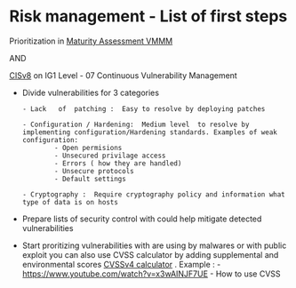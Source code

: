 # Risk management - List of first steps

Prioritization in  [Maturity Assessment VMMM](https://github.com/jonathanristo/VMMM-self-assessment-tool)

AND

[CISv8](https://learn.cisecurity.org/cis-controls-download) on IG1 Level - 07 Continuous Vulnerability Management

* Divide vulnerabilities for 3 categories 

      - Lack   of  patching :  Easy to resolve by deploying patches

      - Configuration / Hardening:  Medium level  to resolve by implementing configuration/Hardening standards. Examples of weak configuration:
              - Open permisions
              - Unsecured privilage access
              - Errors ( how they are handled)
              - Unsecure protocols
              - Default settings
   
      - Cryptography :  Require cryptography policy and information what type of data is on hosts

* Prepare lists of security control  with could help  mitigate detected vulnerabilities 

* Start proritizing vulnerabilities with are using by malwares or with public exploit you can also  use CVSS calculator by adding supplemental and environmental scores  [CVSSv4 calculator](https://www.first.org/cvss/calculator/4.0#CVSS:4.0/AV:A/AC:H/AT:N/PR:N/UI:P/VC:N/VI:N/VA:N/SC:N/SI:N/SA:N) . Example :
        - https://www.youtube.com/watch?v=x3wAINJF7UE - How to  use CVSS 

